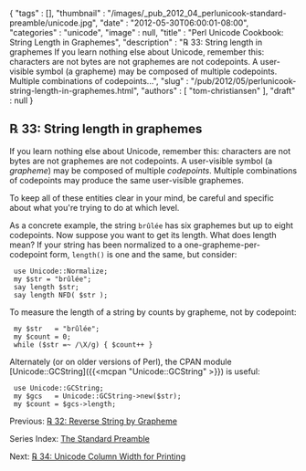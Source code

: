 {
   "tags" : [],
   "thumbnail" : "/images/_pub_2012_04_perlunicook-standard-preamble/unicode.jpg",
   "date" : "2012-05-30T06:00:01-08:00",
   "categories" : "unicode",
   "image" : null,
   "title" : "Perl Unicode Cookbook: String Length in Graphemes",
   "description" : "℞ 33: String length in graphemes If you learn nothing else about Unicode, remember this: characters are not bytes are not graphemes are not codepoints. A user-visible symbol (a grapheme) may be composed of multiple codepoints. Multiple combinations of codepoints...",
   "slug" : "/pub/2012/05/perlunicook-string-length-in-graphemes.html",
   "authors" : [
      "tom-christiansen"
   ],
   "draft" : null
}



℞ 33: String length in graphemes
--------------------------------

If you learn nothing else about Unicode, remember this: characters are not bytes are not graphemes are not codepoints. A user-visible symbol (a *grapheme*) may be composed of multiple *codepoints*. Multiple combinations of codepoints may produce the same user-visible graphemes.

To keep all of these entities clear in your mind, be careful and specific about what you're trying to do at which level.

As a concrete example, the string `brûlée` has six graphemes but up to eight codepoints. Now suppose you want to get its length. What does length mean? If your string has been normalized to a one-grapheme-per-codepoint form, `length()` is one and the same, but consider:

     use Unicode::Normalize;
     my $str = "brûlée";
     say length $str;
     say length NFD( $str );

To measure the length of a string by counts by grapheme, not by codepoint:

     my $str   = "brûlée";
     my $count = 0;
     while ($str =~ /\X/g) { $count++ }

Alternately (or on older versions of Perl), the CPAN module [Unicode::GCString]({{<mcpan "Unicode::GCString" >}}) is useful:

     use Unicode::GCString;
     my $gcs   = Unicode::GCString->new($str);
     my $count = $gcs->length;

Previous: [℞ 32: Reverse String by Grapheme](/pub/2012/05/perlunicook-reverse-string-by-grapheme.html)

Series Index: [The Standard Preamble](/pub/2012/04/perlunicook-standard-preamble.html)

Next: [℞ 34: Unicode Column Width for Printing](/pub/2012/05/perlunicook-unicode-column-width-for-printing.html)
